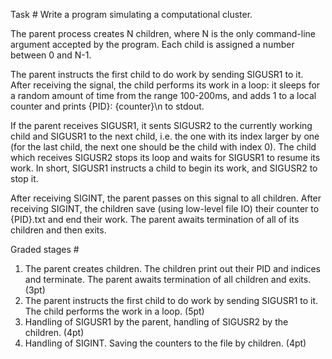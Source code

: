 Task #
Write a program simulating a computational cluster.

The parent process creates N children, where N is the only command-line argument accepted by the program. Each child is assigned a number between 0 and N-1.

The parent instructs the first child to do work by sending SIGUSR1 to it. After receiving the signal, the child performs its work in a loop: it sleeps for a random amount of time from the range 100-200ms, and adds 1 to a local counter and prints {PID}: {counter}\n to stdout.

If the parent receives SIGUSR1, it sents SIGUSR2 to the currently working child and SIGUSR1 to the next child, i.e. the one with its index larger by one (for the last child, the next one should be the child with index 0). The child which receives SIGUSR2 stops its loop and waits for SIGUSR1 to resume its work. In short, SIGUSR1 instructs a child to begin its work, and SIGUSR2 to stop it.

After receiving SIGINT, the parent passes on this signal to all children. After receiving SIGINT, the children save (using low-level file IO) their counter to {PID}.txt and end their work. The parent awaits termination of all of its children and then exits.

Graded stages #
1. The parent creates children. The children print out their PID and indices and terminate. The parent awaits termination of all children and exits. (3pt)
2. The parent instructs the first child to do work by sending SIGUSR1 to it. The child performs the work in a loop. (5pt)
3. Handling of SIGUSR1 by the parent, handling of SIGUSR2 by the children. (4pt)
4. Handling of SIGINT. Saving the counters to the file by children. (4pt)
